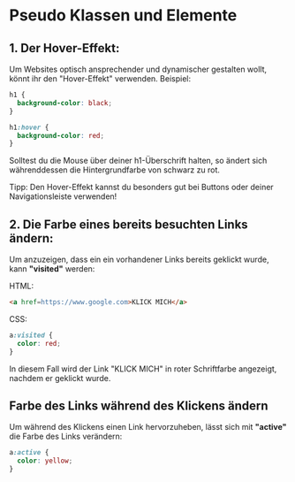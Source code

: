 # Pseudo Klassen und Elemente

## 1. Der Hover-Effekt:

Um Websites optisch ansprechender und dynamischer gestalten wollt, könnt ihr den "Hover-Effekt" verwenden.
Beispiel:

```css
h1 {
  background-color: black;
}

h1:hover {
  background-color: red;
}
```

Solltest du die Mouse über deiner h1-Überschrift halten, so ändert sich währenddessen die Hintergrundfarbe von schwarz zu rot.

Tipp: Den Hover-Effekt kannst du besonders gut bei Buttons oder deiner Navigationsleiste verwenden!

## 2. Die Farbe eines bereits besuchten Links ändern:

Um anzuzeigen, dass ein ein vorhandener Links bereits geklickt wurde, kann **"visited"** werden:

HTML:

```html
<a href=https://www.google.com>KLICK MICH</a>
```

CSS:

```css
a:visited {
  color: red;
}
```

In diesem Fall wird der Link "KLICK MICH" in roter Schriftfarbe angezeigt, nachdem er geklickt wurde.

## Farbe des Links während des Klickens ändern

Um während des Klickens einen Link hervorzuheben, lässt sich mit **"active"** die Farbe des Links verändern:

```css
a:active {
  color: yellow;
}
```
